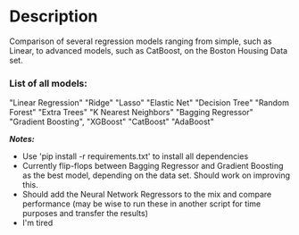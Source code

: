 <h1>Description</h1>
Comparison of several regression models ranging from simple, such as Linear, to advanced models, such as CatBoost, on the Boston Housing Data set.

<h3>List of all models:</h3>
  "Linear Regression"
  "Ridge"
  "Lasso"
  "Elastic Net"
  "Decision Tree"
  "Random Forest"
  "Extra Trees"
  "K Nearest Neighbors"
  "Bagging Regressor"
  "Gradient Boosting",
  "XGBoost"
  "CatBoost"
  "AdaBoost"

***Notes:***
* Use 'pip install -r requirements.txt' to install all dependencies
* Currently flip-flops between Bagging Regressor and Gradient Boosting as the best model, depending on the data set. Should work on improving this.
* Should add the Neural Network Regressors to the mix and compare performance (may be wise to run these in another script for time purposes and transfer the results)
* I'm tired
